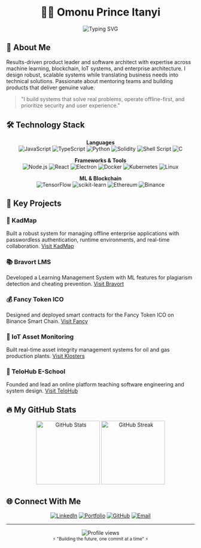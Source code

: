 # <div align="center">👨‍💻 Omonu Prince Itanyi</div>

<div align="center">
  <img src="https://readme-typing-svg.demolab.com?font=Fira+Code&duration=3000&pause=1000&color=2FA4D7&center=true&vCenter=true&width=435&lines=Product+Leader;Software+Architect;Blockchain+Developer;Machine+Learning+Engineer;IoT+Systems+Developer;Technical+Mentor" alt="Typing SVG" />
</div>

## 🧠 About Me

Results-driven product leader and software architect with expertise across machine learning, blockchain, IoT systems, and enterprise architecture. I design robust, scalable systems while translating business needs into technical solutions. Passionate about mentoring teams and building products that deliver genuine value.

> "I build systems that solve real problems, operate offline-first, and prioritize security and user experience."

## 🛠️ Technology Stack

<div align="center">
  
**Languages**  
![JavaScript](https://img.shields.io/badge/JavaScript-F7DF1E?style=for-the-badge&logo=javascript&logoColor=black)
![TypeScript](https://img.shields.io/badge/TypeScript-3178C6?style=for-the-badge&logo=typescript&logoColor=white)
![Python](https://img.shields.io/badge/Python-3776AB?style=for-the-badge&logo=python&logoColor=white)
![Solidity](https://img.shields.io/badge/Solidity-363636?style=for-the-badge&logo=solidity&logoColor=white)
![Shell Script](https://img.shields.io/badge/Shell_Script-121011?style=for-the-badge&logo=gnu-bash&logoColor=white)
![C](https://img.shields.io/badge/C-00599C?style=for-the-badge&logo=c&logoColor=white)

**Frameworks & Tools**  
![Node.js](https://img.shields.io/badge/Node.js-339933?style=for-the-badge&logo=nodedotjs&logoColor=white)
![React](https://img.shields.io/badge/React-20232A?style=for-the-badge&logo=react&logoColor=61DAFB)
![Electron](https://img.shields.io/badge/Electron-47848F?style=for-the-badge&logo=electron&logoColor=white)
![Docker](https://img.shields.io/badge/Docker-2496ED?style=for-the-badge&logo=docker&logoColor=white)
![Kubernetes](https://img.shields.io/badge/Kubernetes-326CE5?style=for-the-badge&logo=kubernetes&logoColor=white)
![Linux](https://img.shields.io/badge/Linux-FCC624?style=for-the-badge&logo=linux&logoColor=black)

**ML & Blockchain**  
![TensorFlow](https://img.shields.io/badge/TensorFlow-FF6F00?style=for-the-badge&logo=tensorflow&logoColor=white)
![scikit-learn](https://img.shields.io/badge/scikit--learn-F7931E?style=for-the-badge&logo=scikit-learn&logoColor=white)
![Ethereum](https://img.shields.io/badge/Ethereum-3C3C3D?style=for-the-badge&logo=Ethereum&logoColor=white)
![Binance](https://img.shields.io/badge/Binance-F0B90B?style=for-the-badge&logo=binance&logoColor=white)

</div>

## 🚀 Key Projects

### 🔐 KadMap
Built a robust system for managing offline enterprise applications with passwordless authentication, runtime environments, and real-time collaboration.
[Visit KadMap](https://www.kadmap.com/)

### 📚 Bravort LMS
Developed a Learning Management System with ML features for plagiarism detection and cheating prevention.
[Visit Bravort](https://www.bravort.com/)

### 💰 Fancy Token ICO
Designed and deployed smart contracts for the Fancy Token ICO on Binance Smart Chain.
[Visit Fancy](https://fancy-coin.web.app/)

### 📱 IoT Asset Monitoring
Built real-time asset integrity management systems for oil and gas production plants.
[Visit Klosters](https://www.klostersenergy.com/)

### 🚀 TeloHub E-School
Founded and lead an online platform teaching software engineering and system design.
[Visit TeloHub](https://telohub.netlify.app/)

## 🔥 My GitHub Stats

<div align="center">
  <img src="https://github-readme-stats.vercel.app/api?username=princeomonu&show_icons=true&theme=tokyonight" alt="GitHub Stats" height="170" />
  <img src="https://github-readme-streak-stats.herokuapp.com/?user=princeomonu&theme=tokyonight" alt="GitHub Streak" height="170" />
</div>

## 🌐 Connect With Me

<div align="center">
  
[![LinkedIn](https://img.shields.io/badge/LinkedIn-0077B5?style=for-the-badge&logo=linkedin&logoColor=white)](https://linkedin.com/in/princeomonu)
[![Portfolio](https://img.shields.io/badge/Portfolio-000000?style=for-the-badge&logo=About.me&logoColor=white)](http://www.princeomonu.com/)
[![GitHub](https://img.shields.io/badge/GitHub-100000?style=for-the-badge&logo=github&logoColor=white)](https://github.com/princeomonu)
[![Email](https://img.shields.io/badge/Email-D14836?style=for-the-badge&logo=gmail&logoColor=white)](mailto:omonuitanyi@gmail.com)

</div>

---

<div align="center">
  <img src="https://komarev.com/ghpvc/?username=princeomonu&style=flat-square&color=blue" alt="Profile views" />
</div>

<div align="center">
  <sub>⚡ "Building the future, one commit at a time" ⚡</sub>
</div>

